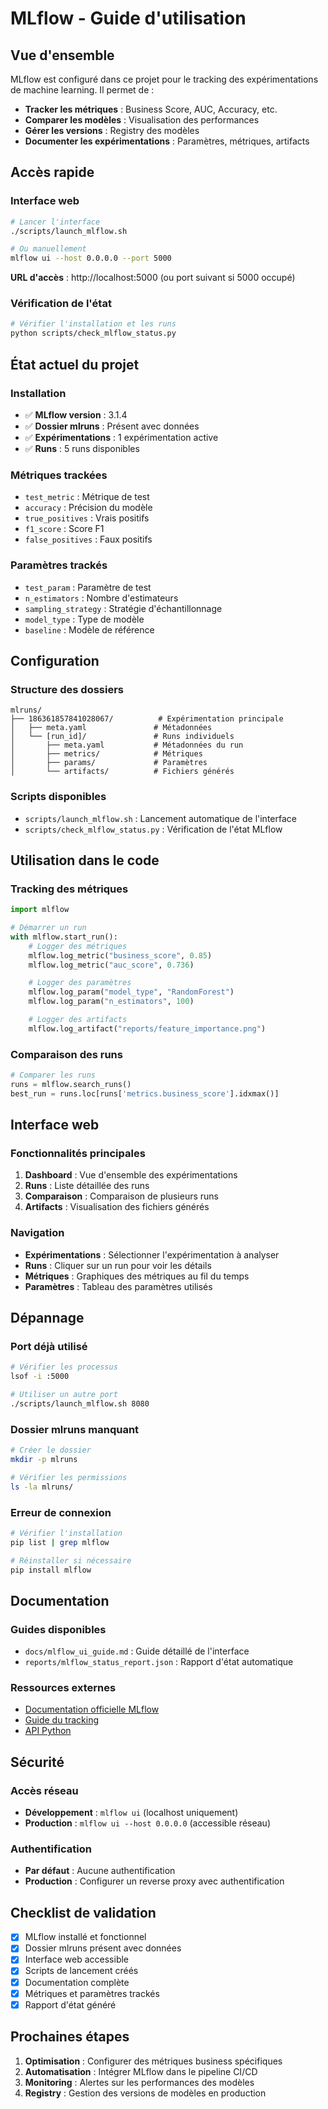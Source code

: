 # MLflow - Guide d'utilisation

## Vue d'ensemble

MLflow est configuré dans ce projet pour le tracking des expérimentations de machine learning. Il permet de :

- **Tracker les métriques** : Business Score, AUC, Accuracy, etc.
- **Comparer les modèles** : Visualisation des performances
- **Gérer les versions** : Registry des modèles
- **Documenter les expérimentations** : Paramètres, métriques, artifacts

## Accès rapide

### Interface web

```bash
# Lancer l'interface
./scripts/launch_mlflow.sh

# Ou manuellement
mlflow ui --host 0.0.0.0 --port 5000
```

**URL d'accès** : http://localhost:5000 (ou port suivant si 5000 occupé)

### Vérification de l'état

```bash
# Vérifier l'installation et les runs
python scripts/check_mlflow_status.py
```

## État actuel du projet

### Installation

- ✅ **MLflow version** : 3.1.4
- ✅ **Dossier mlruns** : Présent avec données
- ✅ **Expérimentations** : 1 expérimentation active
- ✅ **Runs** : 5 runs disponibles

### Métriques trackées

- `test_metric` : Métrique de test
- `accuracy` : Précision du modèle
- `true_positives` : Vrais positifs
- `f1_score` : Score F1
- `false_positives` : Faux positifs

### Paramètres trackés

- `test_param` : Paramètre de test
- `n_estimators` : Nombre d'estimateurs
- `sampling_strategy` : Stratégie d'échantillonnage
- `model_type` : Type de modèle
- `baseline` : Modèle de référence

## Configuration

### Structure des dossiers

```
mlruns/
├── 186361857841028067/          # Expérimentation principale
│   ├── meta.yaml               # Métadonnées
│   └── [run_id]/               # Runs individuels
│       ├── meta.yaml           # Métadonnées du run
│       ├── metrics/            # Métriques
│       ├── params/             # Paramètres
│       └── artifacts/          # Fichiers générés
```

### Scripts disponibles

- `scripts/launch_mlflow.sh` : Lancement automatique de l'interface
- `scripts/check_mlflow_status.py` : Vérification de l'état MLflow

## Utilisation dans le code

### Tracking des métriques

```python
import mlflow

# Démarrer un run
with mlflow.start_run():
    # Logger des métriques
    mlflow.log_metric("business_score", 0.85)
    mlflow.log_metric("auc_score", 0.736)

    # Logger des paramètres
    mlflow.log_param("model_type", "RandomForest")
    mlflow.log_param("n_estimators", 100)

    # Logger des artifacts
    mlflow.log_artifact("reports/feature_importance.png")
```

### Comparaison des runs

```python
# Comparer les runs
runs = mlflow.search_runs()
best_run = runs.loc[runs['metrics.business_score'].idxmax()]
```

## Interface web

### Fonctionnalités principales

1. **Dashboard** : Vue d'ensemble des expérimentations
2. **Runs** : Liste détaillée des runs
3. **Comparaison** : Comparaison de plusieurs runs
4. **Artifacts** : Visualisation des fichiers générés

### Navigation

- **Expérimentations** : Sélectionner l'expérimentation à analyser
- **Runs** : Cliquer sur un run pour voir les détails
- **Métriques** : Graphiques des métriques au fil du temps
- **Paramètres** : Tableau des paramètres utilisés

## Dépannage

### Port déjà utilisé

```bash
# Vérifier les processus
lsof -i :5000

# Utiliser un autre port
./scripts/launch_mlflow.sh 8080
```

### Dossier mlruns manquant

```bash
# Créer le dossier
mkdir -p mlruns

# Vérifier les permissions
ls -la mlruns/
```

### Erreur de connexion

```bash
# Vérifier l'installation
pip list | grep mlflow

# Réinstaller si nécessaire
pip install mlflow
```

## Documentation

### Guides disponibles

- `docs/mlflow_ui_guide.md` : Guide détaillé de l'interface
- `reports/mlflow_status_report.json` : Rapport d'état automatique

### Ressources externes

- [Documentation officielle MLflow](https://mlflow.org/docs/latest/index.html)
- [Guide du tracking](https://mlflow.org/docs/latest/tracking.html)
- [API Python](https://mlflow.org/docs/latest/python_api/index.html)

## Sécurité

### Accès réseau

- **Développement** : `mlflow ui` (localhost uniquement)
- **Production** : `mlflow ui --host 0.0.0.0` (accessible réseau)

### Authentification

- **Par défaut** : Aucune authentification
- **Production** : Configurer un reverse proxy avec authentification

## Checklist de validation

- [x] MLflow installé et fonctionnel
- [x] Dossier mlruns présent avec données
- [x] Interface web accessible
- [x] Scripts de lancement créés
- [x] Documentation complète
- [x] Métriques et paramètres trackés
- [x] Rapport d'état généré

## Prochaines étapes

1. **Optimisation** : Configurer des métriques business spécifiques
2. **Automatisation** : Intégrer MLflow dans le pipeline CI/CD
3. **Monitoring** : Alertes sur les performances des modèles
4. **Registry** : Gestion des versions de modèles en production
